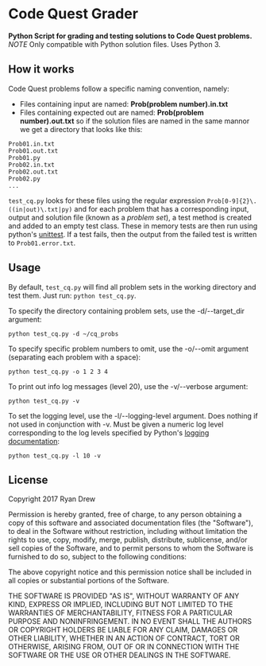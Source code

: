# Code Quest Grader
**Python Script for grading and testing solutions to Code Quest problems.**
*NOTE* Only compatible with Python solution files. Uses Python 3.

## How it works
Code Quest problems follow a specific naming convention, namely:
* Files containing input are named: **Prob(problem number).in.txt**
* Files containing expected out are named: **Prob(problem number).out.txt**
so if the solution files are named in the same mannor we get a directory that looks like this:
```
Prob01.in.txt
Prob01.out.txt
Prob01.py
Prob02.in.txt
Prob02.out.txt
Prob02.py
...
```
`test_cq.py` looks for these files using the regular expression `Prob[0-9]{2}\.((in|out)\.txt|py)` and for each problem that has a corresponding input, output and solution file (known as a *problem set*), a test method is created and added to an empty test class. These in memory tests are then run using python's [unittest](https://docs.python.org/3/library/unittest.html). If a test fails, then the output from the failed test is written to `Prob01.error.txt`.

## Usage
By default, `test_cq.py` will find all problem sets in the working directory and test them. Just run: `python test_cq.py`.

To specify the directory containing problem sets, use the -d/--target_dir argument:
```
python test_cq.py -d ~/cq_probs
```

To specify specific problem numbers to omit, use the -o/--omit argument (separating each problem with a space):
```
python test_cq.py -o 1 2 3 4
```

To print out info log messages (level 20), use the -v/--verbose argument:
```
python test_cq.py -v
```

To set the logging level, use the -l/--logging-level argument. Does nothing if not used in conjunction with -v. Must be given a numeric log level corresponding to the log levels specified by Python's [logging documentation](https://docs.python.org/2/library/logging.html#levels):
```
python test_cq.py -l 10 -v
```

## License
Copyright 2017 Ryan Drew

Permission is hereby granted, free of charge, to any person obtaining a
copy of this software and associated documentation files (the "Software"),
to deal in the Software without restriction, including without limitation
the rights to use, copy, modify, merge, publish, distribute, sublicense,
and/or sell copies of the Software, and to permit persons to whom the
Software is furnished to do so, subject to the following conditions:

The above copyright notice and this permission notice shall be included
in all copies or substantial portions of the Software.

THE SOFTWARE IS PROVIDED "AS IS", WITHOUT WARRANTY OF ANY KIND, EXPRESS
OR IMPLIED, INCLUDING BUT NOT LIMITED TO THE WARRANTIES OF
MERCHANTABILITY, FITNESS FOR A PARTICULAR PURPOSE AND NONINFRINGEMENT.
IN NO EVENT SHALL THE AUTHORS OR COPYRIGHT HOLDERS BE LIABLE FOR ANY
CLAIM, DAMAGES OR OTHER LIABILITY, WHETHER IN AN ACTION OF CONTRACT,
TORT OR OTHERWISE, ARISING FROM, OUT OF OR IN CONNECTION WITH THE SOFTWARE
OR THE USE OR OTHER DEALINGS IN THE SOFTWARE.
